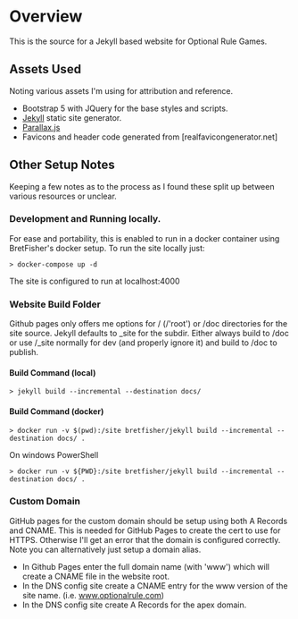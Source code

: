 # Overview

This is the source for a Jekyll based website for Optional Rule Games.

## Assets Used
Noting various assets I'm using for attribution and reference.
* Bootstrap 5 with JQuery for the base styles and scripts.
* [Jekyll](https://jekyllrb.com/) static site generator.
* [Parallax.js](https://pixelcog.github.io/parallax.js/)
* Favicons and header code generated from [realfavicongenerator.net]

## Other Setup Notes

Keeping a few notes as to the process as I found these split up between various resources or unclear.

### Development and Running locally.

For ease and portability, this is enabled to run in a docker container using BretFisher's docker 
setup.  To run the site locally just:
```
> docker-compose up -d
```
The site is configured to run at localhost:4000

### Website Build Folder

Github pages only offers me options for / (/'root') or /doc directories for the site source.  Jekyll defaults to _site for the subdir.  Either always build to /doc or use /_site normally for dev (and properly ignore it) and build to /doc to publish.

#### Build Command (local)
```
> jekyll build --incremental --destination docs/
```
#### Build Command (docker)

```
> docker run -v $(pwd):/site bretfisher/jekyll build --incremental --destination docs/ .
```
On windows PowerShell
```
> docker run -v ${PWD}:/site bretfisher/jekyll build --incremental --destination docs/ .
```

### Custom Domain

GitHub pages for the custom domain should be setup using both A Records and CNAME.  This is needed for GitHub Pages to create the cert to use for HTTPS.  Otherwise I'll get an error that the domain is configured correctly.  Note you can alternatively just setup a domain alias.

* In Github Pages enter the full domain name (with 'www') which will create a CNAME file in the website root.
* In the DNS config site create a CNAME entry for the www version of the site name. (i.e. www.optionalrule.com)
* In the DNS config site create A Records for the apex domain.